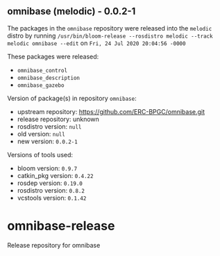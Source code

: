 ## omnibase (melodic) - 0.0.2-1

The packages in the `omnibase` repository were released into the `melodic` distro by running `/usr/bin/bloom-release --rosdistro melodic --track melodic omnibase --edit` on `Fri, 24 Jul 2020 20:04:56 -0000`

These packages were released:
- `omnibase_control`
- `omnibase_description`
- `omnibase_gazebo`

Version of package(s) in repository `omnibase`:

- upstream repository: https://github.com/ERC-BPGC/omnibase.git
- release repository: unknown
- rosdistro version: `null`
- old version: `null`
- new version: `0.0.2-1`

Versions of tools used:

- bloom version: `0.9.7`
- catkin_pkg version: `0.4.22`
- rosdep version: `0.19.0`
- rosdistro version: `0.8.2`
- vcstools version: `0.1.42`


# omnibase-release
Release repository for omnibase
